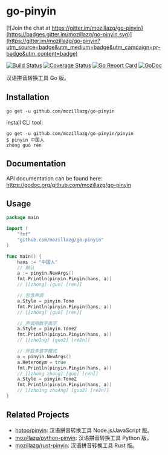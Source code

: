 go-pinyin
=========

[![Join the chat at https://gitter.im/mozillazg/go-pinyin](https://badges.gitter.im/mozillazg/go-pinyin.svg)](https://gitter.im/mozillazg/go-pinyin?utm_source=badge&utm_medium=badge&utm_campaign=pr-badge&utm_content=badge)

[![Build Status](https://travis-ci.org/mozillazg/go-pinyin.svg?branch=master)](https://travis-ci.org/mozillazg/go-pinyin)
[![Coverage Status](https://coveralls.io/repos/mozillazg/go-pinyin/badge.svg?branch=master)](https://coveralls.io/r/mozillazg/go-pinyin?branch=master)
[![Go Report Card](https://goreportcard.com/badge/github.com/mozillazg/go-pinyin)](https://goreportcard.com/report/github.com/mozillazg/go-pinyin)
[![GoDoc](https://godoc.org/github.com/mozillazg/go-pinyin?status.svg)](https://godoc.org/github.com/mozillazg/go-pinyin)

汉语拼音转换工具 Go 版。


Installation
------------

```
go get -u github.com/mozillazg/go-pinyin
```

install CLI tool:

```
go get -u github.com/mozillazg/go-pinyin/pinyin
$ pinyin 中国人
zhōng guó rén
```


Documentation
--------------

API documentation can be found here:
https://godoc.org/github.com/mozillazg/go-pinyin


Usage
------

```go
package main

import (
	"fmt"
	"github.com/mozillazg/go-pinyin"
)

func main() {
	hans := "中国人"
	// 默认
	a := pinyin.NewArgs()
	fmt.Println(pinyin.Pinyin(hans, a))
	// [[zhong] [guo] [ren]]

	// 包含声调
	a.Style = pinyin.Tone
	fmt.Println(pinyin.Pinyin(hans, a))
	// [[zhōng] [guó] [rén]]

	// 声调用数字表示
	a.Style = pinyin.Tone2
	fmt.Println(pinyin.Pinyin(hans, a))
	// [[zho1ng] [guo2] [re2n]]

	// 开启多音字模式
	a = pinyin.NewArgs()
	a.Heteronym = true
	fmt.Println(pinyin.Pinyin(hans, a))
	// [[zhong zhong] [guo] [ren]]
	a.Style = pinyin.Tone2
	fmt.Println(pinyin.Pinyin(hans, a))
	// [[zho1ng zho4ng] [guo2] [re2n]]
}
```


Related Projects
-----------------

* [hotoo/pinyin](https://github.com/hotoo/pinyin): 汉语拼音转换工具 Node.js/JavaScript 版。
* [mozillazg/python-pinyin](https://github.com/mozillazg/python-pinyin): 汉语拼音转换工具 Python 版。
* [mozillazg/rust-pinyin](https://github.com/mozillazg/rust-pinyin): 汉语拼音转换工具 Rust 版。
